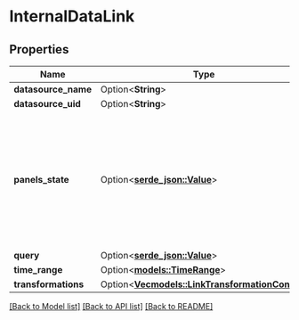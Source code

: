 # InternalDataLink

## Properties

Name | Type | Description | Notes
------------ | ------------- | ------------- | -------------
**datasource_name** | Option<**String**> |  | [optional]
**datasource_uid** | Option<**String**> |  | [optional]
**panels_state** | Option<[**serde_json::Value**](.md)> | This is an object constructed with the keys as the values of the enum VisType and the value being a bag of properties | [optional]
**query** | Option<[**serde_json::Value**](.md)> |  | [optional]
**time_range** | Option<[**models::TimeRange**](TimeRange.md)> |  | [optional]
**transformations** | Option<[**Vec<models::LinkTransformationConfig>**](LinkTransformationConfig.md)> |  | [optional]

[[Back to Model list]](../README.md#documentation-for-models) [[Back to API list]](../README.md#documentation-for-api-endpoints) [[Back to README]](../README.md)


